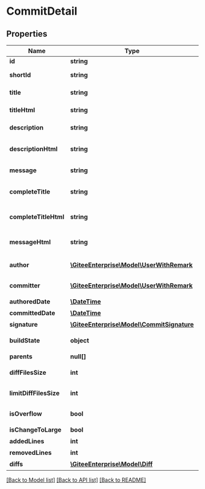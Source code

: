 # CommitDetail

## Properties
Name | Type | Description | Notes
------------ | ------------- | ------------- | -------------
**id** | **string** | Commit ID | [optional] 
**shortId** | **string** | Commit Short ID | [optional] 
**title** | **string** | Commit Title | [optional] 
**titleHtml** | **string** | Commit Html Title | [optional] 
**description** | **string** | Commit Description | [optional] 
**descriptionHtml** | **string** | Commit Html Description | [optional] 
**message** | **string** | Commit Message | [optional] 
**completeTitle** | **string** | Complete Commit Title | [optional] 
**completeTitleHtml** | **string** | Complete Commit Title Html | [optional] 
**messageHtml** | **string** | Commit Html Message | [optional] 
**author** | [**\GiteeEnterprise\Model\UserWithRemark**](UserWithRemark.md) | Commit 作者 | [optional] 
**committer** | [**\GiteeEnterprise\Model\UserWithRemark**](UserWithRemark.md) | Commit 提交人 | [optional] 
**authoredDate** | [**\DateTime**](https://www.php.net/class.datetime) | 推送时间 | [optional] 
**committedDate** | [**\DateTime**](https://www.php.net/class.datetime) | 提交时间 | [optional] 
**signature** | [**\GiteeEnterprise\Model\CommitSignature**](CommitSignature.md) | 签名 | [optional] 
**buildState** | **object** | Gitee Go构建状态 | [optional] 
**parents** | **null[]** | 父节点 | [optional] 
**diffFilesSize** | **int** | diff 文件大小 | [optional] 
**limitDiffFilesSize** | **int** | 可渲染的diff文件大小 | [optional] 
**isOverflow** | **bool** | diff大小是否超出限制 | [optional] 
**isChangeToLarge** | **bool** | diff是否过大 | [optional] 
**addedLines** | **int** | 新增行数 | [optional] 
**removedLines** | **int** | 删除行数 | [optional] 
**diffs** | [**\GiteeEnterprise\Model\Diff**](Diff.md) | 文件diff | [optional] 

[[Back to Model list]](../../README.md#documentation-for-models) [[Back to API list]](../../README.md#documentation-for-api-endpoints) [[Back to README]](../../README.md)


